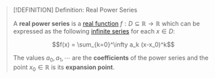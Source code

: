>[!DEFINITION] Definition: Real Power Series
>
>A **real power series** is a [real function](../../Functions/Real%20Function.md) $f: D \subseteq \mathbb{R} \to \mathbb{R}$ which can be expressed as the following [infinite series](../Infinite%20Series.md) for each $x \in D$:
>
>$$f(x) = \sum_{k=0}^\infty a_k (x-x_0)^k$$
>
>The values $a_0, a_1, \cdots$ are the **coefficients** of the power series and the point $x_0 \in \mathbb{R}$ is its **expansion point**.
>